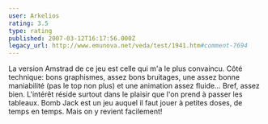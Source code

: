 ```yaml
---
user: Arkelios
rating: 3.5
type: rating
published: 2007-03-12T16:17:56.000Z
legacy_url: http://www.emunova.net/veda/test/1941.htm#comment-7694
---
```

La version Amstrad de ce jeu est celle qui m'a le plus convaincu. Côté technique: bons graphismes, assez bons bruitages, une assez bonne maniabilité (pas le top non plus) et une animation assez fluide... Bref, assez bien. L'intérêt réside surtout dans le plaisir que l'on prend à passer les tableaux. Bomb Jack est un jeu auquel il faut jouer à petites doses, de temps en temps. Mais on y revient facilement!